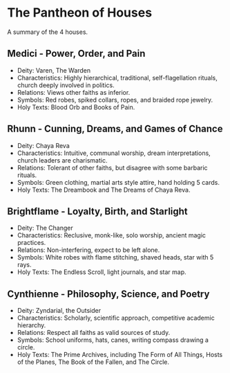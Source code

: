 # The Pantheon of Houses

A summary of the 4 houses.

## Medici - Power, Order, and Pain

- Deity: Varen, The Warden
- Characteristics: Highly hierarchical, traditional, self-flagellation rituals, church deeply involved in politics.
- Relations: Views other faiths as inferior.
- Symbols: Red robes, spiked collars, ropes, and braided rope jewelry.
- Holy Texts: Blood Orb and Books of Pain.

## Rhunn - Cunning, Dreams, and Games of Chance

- Deity: Chaya Reva
- Characteristics: Intuitive, communal worship, dream interpretations, church leaders are charismatic.
- Relations: Tolerant of other faiths, but disagree with some barbaric rituals.
- Symbols: Green clothing, martial arts style attire, hand holding 5 cards.
- Holy Texts: The Dreambook and The Dreams of Chaya Reva.

## Brightflame - Loyalty, Birth, and Starlight

- Deity: The Changer
- Characteristics: Reclusive, monk-like, solo worship, ancient magic practices.
- Relations: Non-interfering, expect to be left alone.
- Symbols: White robes with flame stitching, shaved heads, star with 5 rays.
- Holy Texts: The Endless Scroll, light journals, and star map.

## Cynthienne - Philosophy, Science, and Poetry

- Deity: Zyndarial, the Outsider
- Characteristics: Scholarly, scientific approach, competitive academic hierarchy.
- Relations: Respect all faiths as valid sources of study.
- Symbols: School uniforms, hats, canes, writing compass drawing a circle.
- Holy Texts: The Prime Archives, including The Form of All Things, Hosts of the Planes, The Book of the Fallen, and The Circle.
